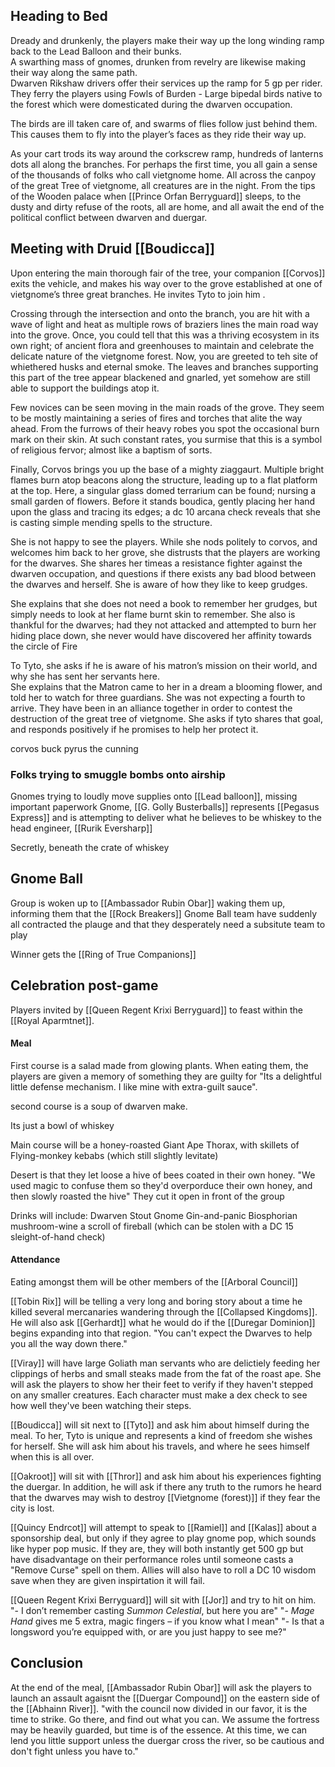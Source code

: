 ## Heading to Bed

Dready and drunkenly, the players make their way up the long winding ramp back to the Lead Balloon and their bunks.  
A swarthing mass of gnomes, drunken from revelry are likewise making their way along the same path.  
Dwarven Rikshaw drivers offer their services up the ramp for 5 gp per rider. They ferry the players using Fowls of Burden - Large bipedal birds native to the forest which were domesticated during the dwarven occupation. 

The birds are ill taken care of, and swarms of flies follow just behind them. This causes them to fly into the player’s faces as they ride their way up. 

As your cart trods its way around the corkscrew ramp, hundreds of lanterns dots all along the branches. For perhaps the first time, you all gain a sense of the thousands of folks who call vietgnome home. All across the canpoy of the great Tree of vietgnome, all creatures are in the night. From the tips of the Wooden palace when [[Prince Orfan Berryguard]] sleeps, to the dusty and dirty refuse of the roots, all are home, and all await the end of the political conflict between dwarven and duergar.

  

## Meeting with Druid [[Boudicca]]

Upon entering the main thorough fair of the tree, your companion [[Corvos]] exits the vehicle, and makes his way over to the grove established at one of vietgnome’s three great branches. He invites Tyto to join him .

  

Crossing through the intersection and onto the branch, you are hit with a wave of light and heat as multiple rows of braziers lines the main road way into the grove. Once, you could tell that this was a thriving ecosystem in its own right; of ancient flora and greenhouses to maintain and celebrate the delicate nature of the vietgnome forest. Now, you are greeted to teh site of whiethered husks and eternal smoke. The leaves and branches supporting this part of the tree appear blackened and gnarled, yet somehow are still able to support the buildings atop it.

  

Few novices can be seen moving in the main roads of the grove. They seem to be mostly maintaining a series of fires and torches that alite the way ahead. From the furrows of their heavy robes you spot the occasional burn mark on their skin. At such constant rates, you surmise that this is a symbol of religious fervor; almost like a baptism of sorts.

  

Finally, Corvos brings you up the base of a mighty ziaggaurt. Multiple bright flames burn atop beacons along the structure, leading up to a flat platform at the top. Here, a singular glass domed terrarium can be found; nursing a small garden of flowers. Before it stands boudica, gently placing her hand upon the glass and tracing its edges; a dc 10 arcana check reveals that she is casting simple mending spells to the structure.

  

She is not happy to see the players. While she nods politely to corvos, and welcomes him back to her grove, she distrusts that the players are working for the dwarves. She shares her timeas a resistance fighter against the dwarven occupation, and questions if there exists any bad blood between the dwarves and herself. She is aware of how they like to keep grudges.  
  

She explains that she does not need a book to remember her grudges, but simply needs to look at her flame burnt skin to remember. She also is thankful for the dwarves; had they not attacked and attempted to burn her hiding place down, she never would have discovered her affinity towards the circle of Fire

  
To Tyto, she asks if he is aware of his matron’s mission on their world, and why she has sent her servants here.  
She explains that the Matron came to her in a dream a blooming flower, and told her to watch for three guardians. She was not expecting a fourth to arrive. They have been in an alliance together in order to contest the destruction of the great tree of vietgnome. She asks if tyto shares that goal, and responds positively if he promises to help her protect it.

corvos 
buck
pyrus the cunning

### Folks trying to smuggle bombs onto airship
Gnomes trying to loudly move supplies onto [[Lead balloon]], missing important paperwork
Gnome, [[G. Golly Busterballs]] represents [[Pegasus Express]] and is attempting to deliver what he believes to be whiskey to the head engineer, [[Rurik Eversharp]]

Secretly, beneath the crate of whiskey 


## Gnome Ball
Group is woken up to [[Ambassador Rubin Obar]] waking them up, informing them that the [[Rock Breakers]] Gnome Ball team have suddenly all contracted the plauge and that they desperately need a subsitute team to play

Winner gets the [[Ring of True Companions]]

## Celebration post-game
Players invited by [[Queen Regent Krixi Berryguard]] to feast within the [[Royal Aparmtnet]].

#### Meal
First course is a salad made from glowing plants. When eating them, the players are given a memory of something they are guilty for "Its a delightful little defense mechanism. I like mine with extra-guilt sauce".

second course is a soup of dwarven make.

Its just a bowl of whiskey

Main course will be a honey-roasted Giant Ape Thorax, with skillets of Flying-monkey kebabs (which still slightly levitate)

Desert is that they let loose a hive of bees coated in their own honey.
"We used magic to confuse them so they'd overporduce their own honey, and then slowly roasted the hive"
They cut it open in front of the group

Drinks will include:
	Dwarven Stout
	Gnome Gin-and-panic
	Biosphorian mushroom-wine 
	a scroll of fireball (which can be stolen with a DC 15 sleight-of-hand check)

#### Attendance
Eating amongst them will be other members of the [[Arboral Council]]

[[Tobin Rix]] will be telling a very long and boring story about a time he killed several mercanaries wandering through the [[Collapsed Kingdoms]]. He will also ask [[Gerhardt]] what he would do if the [[Duregar Dominion]] begins expanding into that region.
"You can't expect the Dwarves to help you all the way down there."

[[Viray]] will have large Goliath man servants who are delictiely feeding her clippings of herbs and small steaks made from the fat of the roast ape. She will ask the players to show her their feet to verify if they haven't stepped on any smaller creatures. Each character must make a dex check to see how well they've been watching their steps.

[[Boudicca]] will sit next to [[Tyto]] and ask him about himself during the meal. To her, Tyto is unique and represents a kind of freedom she wishes for herself. She will ask him about his travels, and where he sees himself when this is all over.

[[Oakroot]] will sit with [[Thror]] and ask him about his experiences fighting the duergar. In addition, he will ask if there any truth to the rumors he heard that the dwarves may wish to destroy [[Vietgnome (forest)]] if they fear the city is lost.

[[Quincy Endrcot]] will attempt to speak to [[Ramiel]] and [[Kalas]] about a sponsorship deal, but only if they agree to play gnome pop, which sounds like hyper pop music. If they are, they will both instantly get 500 gp but have disadvantage on their performance roles until someone casts a "Remove Curse" spell on them. Allies will also have to roll a DC 10 wisdom save when they are given inspirtation it will fail.

[[Queen Regent Krixi Berryguard]] will sit with [[Jor]] and try to hit on him.
"- I don’t remember casting _Summon Celestial_, but here you are"
"- _Mage Hand_ gives me 5 extra, magic fingers – if you know what I mean"
"- Is that a longsword you’re equipped with, or are you just happy to see me?"

## Conclusion
At the end of the meal, [[Ambassador Rubin Obar]] will ask the players to launch an assault agaisnt the [[Duergar Compound]] on the eastern side of the [[Abhainn River]].
"with the council now divided in our favor, it is the time to strike. Go there, and find out what you can. We assume the fortress may be heavily guarded, but time is of the essence. At this time, we can lend you little support unless the duergar cross the river, so be cautious and don't fight unless you have to."